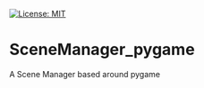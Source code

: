 [![License: MIT](https://img.shields.io/badge/License-MIT-yellow.svg)](https://opensource.org/licenses/MIT)

# SceneManager_pygame
A Scene Manager based around pygame
